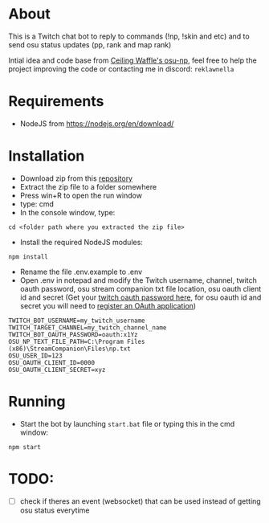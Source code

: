 # About

This is a Twitch chat bot to reply to commands (!np, !skin and etc) and to send osu status updates (pp, rank and map rank)

Intial idea and code base from [Ceiling Waffle's osu-np](https://bitbucket.org/ceilingwaffle/osu-np/src/master), feel free to help the project improving the code or contacting me in discord: `reklawnella`

# Requirements
- NodeJS from https://nodejs.org/en/download/

# Installation
- Download zip from this [repository](https://github.com/reklaWnellA/Twitch-Osu-Stats/archive/refs/heads/master.zip)
- Extract the zip file to a folder somewhere
- Press win+R to open the run window
- type: cmd
- In the console window, type:
```
cd <folder path where you extracted the zip file>
```
- Install the required NodeJS modules:
```
npm install
```
- Rename the file .env.example to .env
- Open .env in notepad and modify the Twitch username, channel, twitch oauth password, osu stream companion txt file location, osu oauth client id and secret (Get your [twitch oauth password here](https://twitchapps.com/tmi), for osu oauth id and secret you will need to [register an OAuth application](https://osu.ppy.sh/home/account/edit#new-oauth-application))
```
TWITCH_BOT_USERNAME=my_twitch_username
TWITCH_TARGET_CHANNEL=my_twitch_channel_name
TWITCH_BOT_OAUTH_PASSWORD=oauth:x1Yz
OSU_NP_TEXT_FILE_PATH=C:\Program Files (x86)\StreamCompanion\Files\np.txt
OSU_USER_ID=123
OSU_OAUTH_CLIENT_ID=0000
OSU_OAUTH_CLIENT_SECRET=xyz
```

# Running
- Start the bot by launching `start.bat` file or typing this in the cmd window:
```
npm start
```

# TODO:
- [ ] check if theres an event (websocket) that can be used instead of getting osu status everytime
